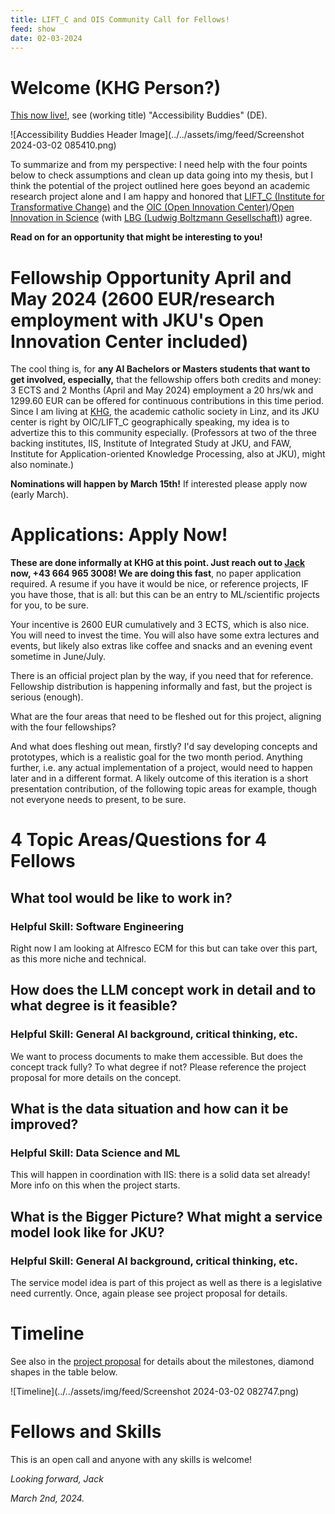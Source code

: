 ```yaml
---
title: LIFT_C and OIS Community Call for Fellows!
feed: show
date: 02-03-2024
---
```

# Welcome (KHG Person?)

[This now live!](https://www.jku.at/lit-open-innovation-center/open-innovation-in-science/community-call/challenges/), see (working title) "Accessibility Buddies" (DE).

![Accessibility Buddies Header Image](../../assets/img/feed/Screenshot 2024-03-02 085410.png)

To summarize and from my perspective: I need help with the four points below to check assumptions and clean up data going into my thesis, but I think the potential of the project outlined here goes beyond an academic research project alone and I am happy and honored that [LIFT_C (Institute for Transformative Change)](https://www.jku.at/lift-c/) and the [OIC (Open Innovation Center)](https://www.jku.at/campus/der-jku-campus/campusfuehrung/self-guided-jku-campus-tour/oic/)/[Open Innovation in Science](https://www.jku.at/lit-open-innovation-center/open-innovation-in-science/) (with [LBG (Ludwig Boltzmann Gesellschaft)](https://ois.lbg.ac.at/)) agree. 

**Read on for an opportunity that might be interesting to you!**
# Fellowship Opportunity April and May 2024 (2600 EUR/research employment with JKU's Open Innovation Center included)

The cool thing is, for **any AI Bachelors or Masters students that want to get involved, especially,** that the fellowship offers both credits and money: 3 ECTS and 2 Months (April and May 2024) employment a 20 hrs/wk and 1299.60 EUR can be offered for continuous contributions in this time period. Since I am living at [KHG](https://www.dioezese-linz.at/khg/leben), the academic catholic society in Linz, and its JKU center is right by OIC/LIFT_C geographically speaking, my idea is to advertize this to this community especially. (Professors at two of the three backing institutes, IIS, Institute of Integrated Study at JKU, and FAW, Institute for Application-oriented Knowledge Processing, also at JKU), might also nominate.)

**Nominations will happen by March 15th!** If interested please apply now (early March).
# Applications: Apply Now!

**These are done informally at KHG at this point. Just reach out to [Jack](mailto:jack.heseltine@gmail.com) now, +43 664 965 3008! We are doing this fast**, no paper application required. A resume if you have it would be nice, or reference projects, IF you have those, that is all: but this can be an entry to ML/scientific projects for you, to be sure.

Your incentive is 2600 EUR cumulatively and 3 ECTS, which is also nice. You will need to invest the time. You will also have some extra lectures and events, but likely also extras like coffee and snacks and an evening event sometime in June/July.

There is an official project plan by the way, if you need that for reference. Fellowship distribution is happening informally and fast, but the project is serious (enough).

What are the four areas that need to be fleshed out for this project, aligning with the four fellowships? 

And what does fleshing out mean, firstly? I'd say developing concepts and prototypes, which is a realistic goal for the two month period. Anything further, i.e. any actual implementation of a project, would need to happen later and in a different format. A likely outcome of this iteration is a short presentation contribution, of the following topic areas for example, though not everyone needs to present, to be sure.

# 4 Topic Areas/Questions for 4 Fellows

## What tool would be like to work in? 

### Helpful Skill: Software Engineering

Right now I am looking at Alfresco ECM for this but can take over this part, as this more niche and technical.

## How does the LLM concept work in detail and to what degree is it feasible?

### Helpful Skill: General AI background, critical thinking, etc.

We want to process documents to make them accessible. But does the concept track fully? To what degree if not? Please reference the project proposal for more details on the concept. 

## What is the data situation and how can it be improved?

### Helpful Skill: Data Science and ML

This will happen in coordination with IIS: there is a solid data set already! More info on this when the project starts.

## What is the Bigger Picture? What might a service model look like for JKU?

### Helpful Skill: General AI background, critical thinking, etc.

The service model idea is part of this project as well as there is a legislative need currently. Once, again please see project proposal for details.

# Timeline

See also in the [project proposal](../../assets/pdf/JKU_CommunityCall_Antrag_Final_Rework.pdf) for details about the milestones, diamond shapes in the table below.

![Timeline](../../assets/img/feed/Screenshot 2024-03-02 082747.png)

# Fellows and Skills

This is an open call and anyone with any skills is welcome! 

*Looking forward, Jack*

*March 2nd, 2024.*



